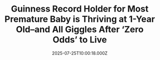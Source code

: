---
title: "Guinness Record Holder for Most Premature Baby is Thriving at 1-Year Old–and All Giggles After ‘Zero Odds’ to Live"
date: 2025-07-25T10:00:18.000Z
category: Human Kindness
externalLink: "https://www.goodnewsnetwork.org/guinness-record-holder-for-most-premature-baby-is-now-thriving-at-one-year-old-and-all-giggles-after-zero-odds-to-live/"
image: ""
excerpt: "The Iowa boy who was named by Guinness World Records as the world’s most premature baby has beat “impossible” odds to reach his first birthday. Born at just 21 weeks gestation – a staggering 133 days early – Nash Keen is now all giggles, said his parents Randall and Mollie Keen. In early 2024, just […] The post Guinness Record…"
---